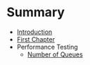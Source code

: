 # Summary

* [Introduction](README.md)
* [First Chapter](chapter1.md)
* Performance Testing
   * [Number of Queues](number_of_queues.md)

